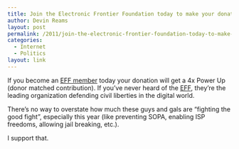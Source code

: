 ```yaml
---
title: Join the Electronic Frontier Foundation today to make your donation go further
author: Devin Reams
layout: post
permalink: /2011/join-the-electronic-frontier-foundation-today-to-make-your-donation-go-further/
categories:
  - Internet
  - Politics
layout: link
---
```

If you become an [EFF member][1] today your donation will get a 4x Power Up (donor matched contribution). If you&#8217;ve never heard of the [EFF][2], they&#8217;re the leading organization defending civil liberties in the digital world.

There&#8217;s no way to overstate how much these guys and gals are &#8220;fighting the good fight&#8221;, especially this year (like preventing SOPA, enabling ISP freedoms, allowing jail breaking, etc.).

I support that.

 [1]: https://supporters.eff.org/donate/powerup
 [2]: https://www.eff.org/